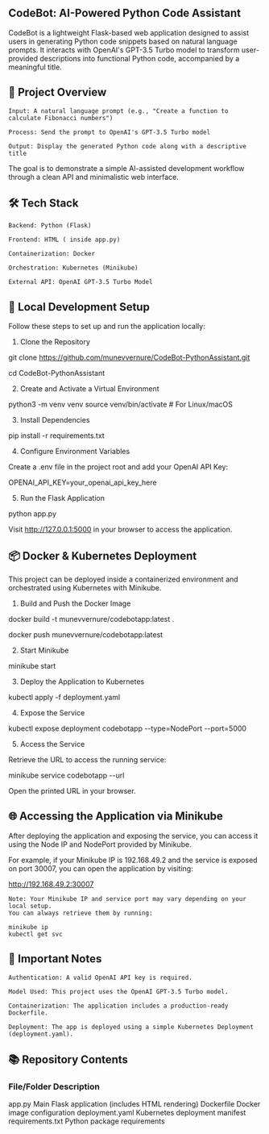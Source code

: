 ## CodeBot: AI-Powered Python Code Assistant

CodeBot is a lightweight Flask-based web application designed to assist users in generating Python code snippets based on natural language prompts.
It interacts with OpenAI's GPT-3.5 Turbo model to transform user-provided descriptions into functional Python code, accompanied by a meaningful title.

## 📖 Project Overview

    Input: A natural language prompt (e.g., "Create a function to calculate Fibonacci numbers")

    Process: Send the prompt to OpenAI's GPT-3.5 Turbo model

    Output: Display the generated Python code along with a descriptive title

The goal is to demonstrate a simple AI-assisted development workflow through a clean API and minimalistic web interface.

## 🛠️ Tech Stack

    Backend: Python (Flask)

    Frontend: HTML ( inside app.py)

    Containerization: Docker

    Orchestration: Kubernetes (Minikube)

    External API: OpenAI GPT-3.5 Turbo Model

## 🚀 Local Development Setup

Follow these steps to set up and run the application locally:
1. Clone the Repository

git clone https://github.com/munevvernure/CodeBot-PythonAssistant.git

cd CodeBot-PythonAssistant

2. Create and Activate a Virtual Environment

python3 -m venv venv
source venv/bin/activate       # For Linux/macOS

3. Install Dependencies

pip install -r requirements.txt

4. Configure Environment Variables

Create a .env file in the project root and add your OpenAI API Key:

OPENAI_API_KEY=your_openai_api_key_here

5. Run the Flask Application

python app.py

Visit http://127.0.0.1:5000 in your browser to access the application.

## 📦 Docker & Kubernetes Deployment

This project can be deployed inside a containerized environment and orchestrated using Kubernetes with Minikube.
1. Build and Push the Docker Image

docker build -t munevvernure/codebotapp:latest .

docker push munevvernure/codebotapp:latest

2. Start Minikube

minikube start

3. Deploy the Application to Kubernetes

kubectl apply -f deployment.yaml

4. Expose the Service

kubectl expose deployment codebotapp --type=NodePort --port=5000

5. Access the Service

Retrieve the URL to access the running service:

minikube service codebotapp --url

Open the printed URL in your browser.

## 🌐 Accessing the Application via Minikube

After deploying the application and exposing the service, you can access it using the Node IP and NodePort provided by Minikube.

For example, if your Minikube IP is 192.168.49.2 and the service is exposed on port 30007, you can open the application by visiting:

http://192.168.49.2:30007

    Note: Your Minikube IP and service port may vary depending on your local setup.
    You can always retrieve them by running:

    minikube ip
    kubectl get svc



## 📝 Important Notes

    Authentication: A valid OpenAI API key is required.

    Model Used: This project uses the OpenAI GPT-3.5 Turbo model.

    Containerization: The application includes a production-ready Dockerfile.

    Deployment: The app is deployed using a simple Kubernetes Deployment (deployment.yaml).

## 📚 Repository Contents
### File/Folder	Description
app.py	Main Flask application (includes HTML rendering)
Dockerfile	Docker image configuration
deployment.yaml	Kubernetes deployment manifest
requirements.txt	Python package requirements
